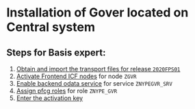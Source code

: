 # Installation of Gover located on Central system

## Steps for Basis expert:

1. [Obtain and import the transport files for release `2020FPS01`](../inst/step-1.md)
2. [Activate Frontend ICF nodes](../inst/step-2.md) for node `ZGVR`
3. [Enable backend odata service](../inst/step-3.md) for service `ZNYPEGVR_SRV`
4. [Assign pfcg roles](../inst/step-4.md) for role `ZNYPE_GVR`
5. [Enter the activation key](../inst/step-5.md)



